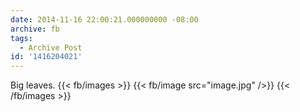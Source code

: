```yaml
---
date: 2014-11-16 22:00:21.000000000 -08:00
archive: fb
tags: 
  - Archive Post
id: '1416204021'
---
```


Big leaves.
{{< fb/images >}}
{{< fb/image src="image.jpg" />}}
{{< /fb/images >}}
